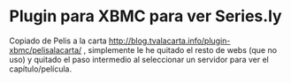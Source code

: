 Plugin para XBMC para ver Series.ly
===================================

Copiado de Pelis a la carta http://blog.tvalacarta.info/plugin-xbmc/pelisalacarta/ , simplemente le he quitado el resto de webs (que no uso) y quitado el paso intermedio al seleccionar un servidor para ver el capítulo/película.
